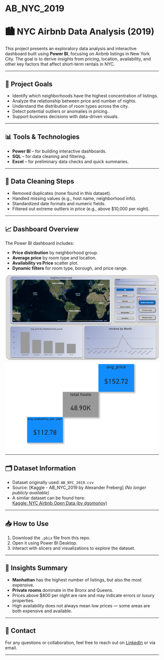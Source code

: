 # AB_NYC_2019
# 🏙️ NYC Airbnb Data Analysis (2019)

This project presents an exploratory data analysis and interactive dashboard built using **Power BI**, focusing on Airbnb listings in New York City. The goal is to derive insights from pricing, location, availability, and other key factors that affect short-term rentals in NYC.

---

## 📌 Project Goals

- Identify which neighborhoods have the highest concentration of listings.
- Analyze the relationship between price and number of nights.
- Understand the distribution of room types across the city.
- Detect potential outliers or anomalies in pricing.
- Support business decisions with data-driven visuals.

---

## 📊 Tools & Technologies

- **Power BI** – for building interactive dashboards.
- **SQL** – for data cleaning and filtering.
- **Excel** – for preliminary data checks and quick summaries.

---

## 🧼 Data Cleaning Steps

- Removed duplicates (none found in this dataset).
- Handled missing values (e.g., host name, neighborhood info).
- Standardized date formats and numeric fields.
- Filtered out extreme outliers in price (e.g., above $10,000 per night).

---

## 📈 Dashboard Overview

The Power BI dashboard includes:

- **Price distribution** by neighborhood group.
- **Average price** by room type and location.
- **Availability vs Price** scatter plot.
- **Dynamic filters** for room type, borough, and price range.

![Dashboard Preview](https://github.com/Afraem-hany/AB_NYC_2019/blob/02ac6199090ad788ca93bafb4cfe25d5d39375b1/images/Screenshot%202025-07-22%20123602.png)
![Dashboard Preview](https://github.com/Afraem-hany/AB_NYC_2019/blob/8ed966e9212f0f0907bd4c4d9472a88e70e3f215/images/Screenshot%202025-07-21%20215156.png)

---

## 🗂️ Dataset Information

- Dataset originally used: `AB_NYC_2019.csv`
- Source: [Kaggle - AB_NYC_2019 by Alexander Freberg] *(No longer publicly available)*  
- A similar dataset can be found here:  
  [Kaggle: NYC Airbnb Open Data (by dgomonov)](https://www.kaggle.com/datasets/dgomonov/new-york-city-airbnb-open-data)

---

## 📥 How to Use

1. Download the `.pbix` file from this repo.
2. Open it using Power BI Desktop.
3. Interact with slicers and visualizations to explore the dataset.

---

## 📌 Insights Summary

- **Manhattan** has the highest number of listings, but also the most expensive.
- **Private rooms** dominate in the Bronx and Queens.
- Prices above $800 per night are rare and may indicate errors or luxury properties.
- High availability does not always mean low prices — some areas are both expensive and available.

---

## 📧 Contact

For any questions or collaboration, feel free to reach out on [LinkedIn](www.linkedin.com/in/afraem-hany-677232370) or via email.

---


